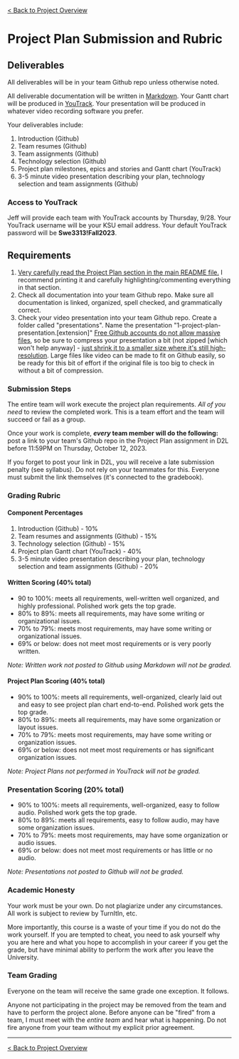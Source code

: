 [< Back to Project Overview](README.md#project-plan)

# Project Plan Submission and Rubric

## Deliverables

All deliverables will be in your team Github repo unless otherwise noted.

All deliverable documentation will be written in [Markdown](https://www.markdownguide.org/getting-started/). Your Gantt chart will be produced in [YouTrack](https://www.jetbrains.com/youtrack/). Your presentation will be produced in whatever video recording software you prefer.

Your deliverables include:

1.  Introduction (Github)
2.  Team resumes (Github)
3.  Team assignments (Github)
4.  Technology selection (Github)
5.  Project plan milestones, epics and stories and Gantt chart (YouTrack)
6.  3-5 minute video presentation describing your plan, technology selection and team assignments (Github)

### Access to YouTrack

Jeff will provide each team with YouTrack accounts by Thursday, 9/28. Your YouTrack username will be your KSU email address. Your default YouTrack password will be **Swe3313!Fall2023**.

## Requirements

1.  [Very carefully read the Project Plan section in the main README file.](README.md#project-plan) 
    I recommend printing it and carefully highlighting/commenting everything in that section.
2.  Check all documentation into your team Github repo. Make sure all documentation is linked, organized, spell checked, and grammatically correct.
3.  Check your video presentation into your team Github repo. Create a folder called "presentations". Name the presentation "1-project-plan-presentation.[extension]" [Free Github accounts do not allow massive files](https://docs.github.com/en/repositories/working-with-files/managing-large-files/about-large-files-on-github), so be sure to compress your presentation a bit (not zipped [which won't help anyway] - [just shrink it to a smaller size where it's still high-resolution](https://multimedia.easeus.com/video-converter-tips/compress-video-vlc.html). Large files like video can be made to fit on Github easily, so be ready for this bit of effort if the original file is too big to check in without a bit of compression.

### Submission Steps

The entire team will work execute the project plan requirements. *All of you need* to review the completed work. This is a team effort and the team will succeed or fail as a group.

Once your work is complete, ***every* team member will do the following:** post a link to your team's Github repo in the Project Plan assignment in D2L before 11:59PM on Thursday, October 12, 2023.

If you forget to post your link in D2L, you will receive a late submission penalty (see syllabus). Do not rely on your teammates for this. Everyone must submit the link themselves (it's connected to the gradebook).

### Grading Rubric

#### Component Percentages

1.  Introduction (Github) - 10%
2.  Team resumes and assignments (Github) - 15%
3.  Technology selection (Github) - 15%
4.  Project plan Gantt chart (YouTrack) - 40%
5.  3-5 minute video presentation describing your plan, technology selection and team assignments (Github) - 20%

#### Written Scoring (40% total)

-  90 to 100%: meets all requirements, well-written well organized, and highly professional. Polished work gets the top grade.
-  80% to 89%: meets all requirements, may have some writing or organizational issues.
-  70% to 79%: meets most requirements, may have some writing or organizational issues.
-  69% or below: does not meet most requirements or is very poorly written.

*Note: Written work not posted to Github using Markdown will not be graded.*

#### Project Plan Scoring (40% total)

-  90% to 100%: meets all requirements, well-organized, clearly laid out and easy to see project plan chart end-to-end. Polished work gets the top grade.
-  80% to 89%: meets all requirements, may have some organization or layout issues.
-  70% to 79%: meets most requirements, may have some writing or organization issues.
-  69% or below: does not meet most requirements or has significant organization issues.

*Note: Project Plans not performed in YouTrack will not be graded.*

### Presentation Scoring (20% total)

-  90% to 100%: meets all requirements, well-organized, easy to follow audio. Polished work gets the top grade.
-  80% to 89%: meets all requirements, easy to follow audio, may have some organization issues.
-  70% to 79%: meets most requirements, may have some organization or audio issues.
-  69% or below: does not meet most requirements or has little or no audio.

*Note: Presentations not posted to Github will not be graded.*

### Academic Honesty

Your work must be your own. Do not plagiarize under any circumstances. All work is subject to review by TurnItIn, etc.

More importantly, this course is a waste of your time if you do not do the work yourself. If you are tempted to cheat, you need to ask yourself why you are here and what you hope to accomplish in your career if you get the grade, but have minimal ability to perform the work after you leave the University.

### Team Grading

Everyone on the team will receive the same grade one exception. It follows.

Anyone not participating in the project may be removed from the team and have to perform the project alone. Before anyone can be "fired" from a team, I must meet with the *entire team* and hear what is happening. Do not fire anyone from your team without my explicit prior agreement.

---

[< Back to Project Overview](README.md#project-plan)

